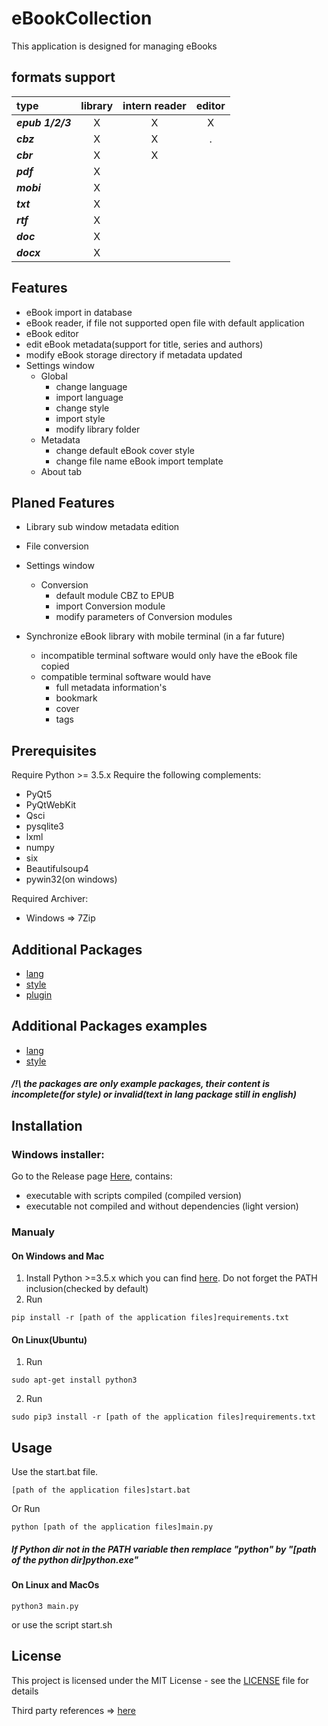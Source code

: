 # eBookCollection
This application is designed for managing eBooks

## formats support
|**type**|**library**|**intern reader**|**editor**|
|:---|:---:|:---:|:---:|
|***epub 1/2/3***|X|X|X|
|***cbz***|X|X|.|
|***cbr***|X|X||
|***pdf***|X|||
|***mobi***|X|||
|***txt***|X|||
|***rtf***|X|||
|***doc***|X|||
|***docx***|X|||

## Features
- eBook import in database
- eBook reader, if file not supported open file with default application
- eBook editor
- edit eBook metadata(support for title, series and authors)
- modify eBook storage directory if metadata updated
- Settings window
    - Global
        - change language
        - import language
        - change style
        - import style
        - modify library folder
    - Metadata
        - change default eBook cover style
        - change file name eBook import template
    - About tab

## Planed Features
- Library sub window metadata edition
- File conversion
- Settings window
    - Conversion
        - default module CBZ to EPUB
        - import Conversion module
        - modify parameters of Conversion modules

- Synchronize eBook library with mobile terminal (in a far future)
    - incompatible terminal software would only have the eBook file copied
    - compatible terminal software would have
        - full metadata information's
        - bookmark
        - cover
        - tags


## Prerequisites

Require Python >= 3.5.x
Require the following complements:
- PyQt5
- PyQtWebKit
- Qsci
- pysqlite3
- lxml
- numpy
- six
- Beautifulsoup4
- pywin32(on windows)

Required Archiver:
- Windows => 7Zip

## Additional Packages
- [lang](https://github.com/LordKBX/eBookCollection/tree/main/packages/lang)
- [style](https://github.com/LordKBX/eBookCollection/tree/main/packages/style)
- [plugin](https://github.com/LordKBX/eBookCollection/tree/main/packages/plugin)

## Additional Packages examples
- [lang](https://github.com/LordKBX/eBookCollection/raw/main/test/example%20lang%20package.ebclang)
- [style](https://github.com/LordKBX/eBookCollection/raw/main/test/example%20style%20package.ebcstyle)
##### /!\ the packages are only example packages, their content is incomplete(for style) or invalid(text in lang package still in english)

## Installation
### Windows installer: 
Go to the Release page [Here](https://github.com/LordKBX/EbookCollection/releases), contains:
- executable with scripts compiled (compiled version) 
- executable not compiled and without dependencies (light version)

### Manualy
#### On Windows and Mac
1. Install Python >=3.5.x which you can find [here](https://www.python.org/downloads/ "Python Download Link"). Do not forget the PATH inclusion(checked by default)
2. Run
```
pip install -r [path of the application files]requirements.txt
```
#### On Linux(Ubuntu)
1. Run 
```
sudo apt-get install python3
```
2. Run
```
sudo pip3 install -r [path of the application files]requirements.txt
```

## Usage
Use the start.bat file. 
```
[path of the application files]start.bat
```
Or Run
```
python [path of the application files]main.py
```
##### If Python dir not in the PATH variable then remplace "python" by "[path of the python dir]python.exe"


#### On Linux and MacOs
```
python3 main.py
```
or use the script start.sh

## License

This project is licensed under the MIT License - see the [LICENSE](LICENSE) file for details

Third party references => [here](./README-third_party.md)